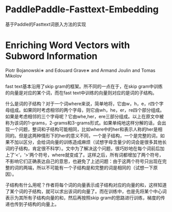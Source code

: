 # PaddlePaddle-Fasttext-Embedding
基于Paddle的Fasttext词嵌入方法的实现
# Enriching Word Vectors with Subword Information
Piotr Bojanowski∗ and Edouard Grave∗ and Armand Joulin and Tomas Mikolov

fast text基本沿用了skip gram的框架。所不同的一点在于，在skip gram中训练的向量是对应的某个词，而在fast text中训练的向量则对应的是词的子结构。

什么是词的子结构？对于一个词where来说，简单地将，它由w，h，e，r四个字母组成。如果同时考虑相邻的两个字母，则它由wh，he，er，re四个部分组成。如果是考虑相邻的三个字母呢？它由whe,her，ere三部分组成。以上在原文中被称为该词的1-grams，2-grams和3-grams形式。如果单纯地这样分解的话，会出现一个问题，整词和子结构可能相同，比如where中的her和表示人称的her是相同的。但是这两种情形下的her的意义不同，一个是子结构，一个是完整的词，如果不加以区分，会给词向量的训练造成麻烦（试想字母含量少的词会是很多其他长词的子结构，肯定很不科学）。文中为了解决这个问题，很巧妙地在每个词前后加上了‘<’，‘>’两个符号，where就变成了<where>。这样之后，所有词都增加了两个符号，不影响它们正确表达自己的意思，也避免了上述问题：由于这两个符号只出现在完整的词的两端，所以不可能有一个子结构是和完整的词是相同的（试想一下原因）。

子结构有什么用呢？作者将每个词的向量表示成子结构对应的向量的和，这样知道了某个词的子结构，就可以求出该词的向量了。而在训练中，也是先将某个中心词表示为其所有子结构向量的和，然后再按照skip gram的思路进行训练，梯度的传递也传到子结构的向量上。

